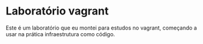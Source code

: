 # Laboratório vagrant 

Este é um laboratório que eu montei para estudos no vagrant, começando a usar na prática infraestrutura como código.
